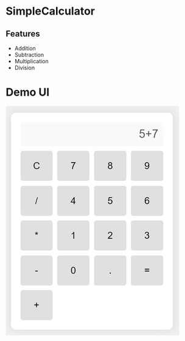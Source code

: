 # SimpleCalculator

## Features

- Addition
- Subtraction
- Multiplication
- Division

# Demo UI

 ![Calculator UI](demo.png)

 
